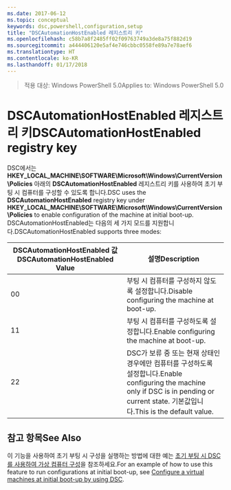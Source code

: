 ```yaml
---
ms.date: 2017-06-12
ms.topic: conceptual
keywords: dsc,powershell,configuration,setup
title: "DSCAutomationHostEnabled 레지스트리 키"
ms.openlocfilehash: c58b7a8f2485ff02f09763749a3de8a75f882d19
ms.sourcegitcommit: a444406120e5af4e746cbbc0558fe89a7e78aef6
ms.translationtype: HT
ms.contentlocale: ko-KR
ms.lasthandoff: 01/17/2018
---
```

><span data-ttu-id="99d80-103">적용 대상: Windows PowerShell 5.0</span><span class="sxs-lookup"><span data-stu-id="99d80-103">Applies to: Windows PowerShell 5.0</span></span>

# <a name="dscautomationhostenabled-registry-key"></a><span data-ttu-id="99d80-104">DSCAutomationHostEnabled 레지스트리 키</span><span class="sxs-lookup"><span data-stu-id="99d80-104">DSCAutomationHostEnabled registry key</span></span>

<span data-ttu-id="99d80-105">DSC에서는 **HKEY_LOCAL_MACHINE\SOFTWARE\Microsoft\Windows\CurrentVersion\Policies** 아래의 **DSCAutomationHostEnabled** 레지스트리 키를 사용하여 초기 부팅 시 컴퓨터를 구성할 수 있도록 합니다.</span><span class="sxs-lookup"><span data-stu-id="99d80-105">DSC uses the **DSCAutomationHostEnabled** registry key under **HKEY_LOCAL_MACHINE\SOFTWARE\Microsoft\Windows\CurrentVersion\Policies** to enable configuration of the machine at initial boot-up.</span></span>
<span data-ttu-id="99d80-106">DSCAutomationHostEnabled는 다음의 세 가지 모드를 지원합니다.</span><span class="sxs-lookup"><span data-stu-id="99d80-106">DSCAutomationHostEnabled supports three modes:</span></span>

|  <span data-ttu-id="99d80-107">DSCAutomationHostEnabled 값</span><span class="sxs-lookup"><span data-stu-id="99d80-107">DSCAutomationHostEnabled Value</span></span>  |  <span data-ttu-id="99d80-108">설명</span><span class="sxs-lookup"><span data-stu-id="99d80-108">Description</span></span>   | 
|---|---| 
<span data-ttu-id="99d80-109">0</span><span class="sxs-lookup"><span data-stu-id="99d80-109">0</span></span> | <span data-ttu-id="99d80-110">부팅 시 컴퓨터를 구성하지 않도록 설정합니다.</span><span class="sxs-lookup"><span data-stu-id="99d80-110">Disable configuring the machine at boot-up.</span></span> |
<span data-ttu-id="99d80-111">1</span><span class="sxs-lookup"><span data-stu-id="99d80-111">1</span></span> | <span data-ttu-id="99d80-112">부팅 시 컴퓨터를 구성하도록 설정합니다.</span><span class="sxs-lookup"><span data-stu-id="99d80-112">Enable configuring the machine at boot-up.</span></span> |
<span data-ttu-id="99d80-113">2</span><span class="sxs-lookup"><span data-stu-id="99d80-113">2</span></span> | <span data-ttu-id="99d80-114">DSC가 보류 중 또는 현재 상태인 경우에만 컴퓨터를 구성하도록 설정합니다.</span><span class="sxs-lookup"><span data-stu-id="99d80-114">Enable configuring the machine only if DSC is in pending or current state.</span></span> <span data-ttu-id="99d80-115">기본값입니다.</span><span class="sxs-lookup"><span data-stu-id="99d80-115">This is the default value.</span></span> |

## <a name="see-also"></a><span data-ttu-id="99d80-116">참고 항목</span><span class="sxs-lookup"><span data-stu-id="99d80-116">See Also</span></span>

<span data-ttu-id="99d80-117">이 기능을 사용하여 초기 부팅 시 구성을 실행하는 방법에 대한 예는 [초기 부팅 시 DSC를 사용하여 가상 컴퓨터 구성](bootstrapDsc.md)을 참조하세요.</span><span class="sxs-lookup"><span data-stu-id="99d80-117">For an example of how to use this feature to run configurations at initial boot-up, see [Configure a virtual machines at initial boot-up by using DSC](bootstrapDsc.md).</span></span>


